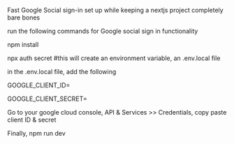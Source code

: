 Fast Google Social sign-in set up while keeping a nextjs project completely bare bones

run the following commands for Google social sign in functionality

npm install

npx auth secret #this will create an environment variable, an .env.local file

in the .env.local file, add the following

GOOGLE_CLIENT_ID=

GOOGLE_CLIENT_SECRET=

Go to your google cloud console, API & Services >> Credentials, copy paste client ID & secret

Finally, npm run dev



